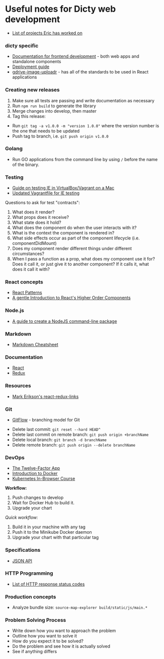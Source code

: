# Useful notes for Dicty web development

* [List of projects Eric has worked on](https://github.com/dictybase-playground/dev-notes/blob/master/Eric's%20Projects.md)

### dicty specific

* [Documentation for frontend development](https://gist.github.com/cybersiddhu/bc9025e4413c3e3dbf748d3916c7039e#file-frontend-development-md) - both web apps and standalone components
* [Deployment guide](https://github.com/dictyBase/Migration/blob/master/deploy.md)
* [gdrive-image-uploadr](https://github.com/dictybase-playground/gdrive-image-uploadr/tree/develop) - has all of the standards to be used in React applications

### Creating new releases

1.  Make sure all tests are passing and write documentation as necessary
2.  Run `npm run build` to generate the library
3.  Merge changes into develop, then master
4.  Tag this release:

* Run `git tag -a v1.0.0 -m "version 1.0.0"` where the version number is the one that needs to be updated
* Push tag to branch, i.e. `git push origin v1.0.0`

### Golang

* Run GO applications from the command line by using `/` before the name of the binary.

### Testing

* [Guide on testing IE in VirtualBox/Vagrant on a Mac](https://bluegg.co.uk/writing/testing-ie-in-a-virtualbox-in-a-vagrant-in-a-mac-in-a-bluegg)
* [Updated Vagrantfile for IE testing](https://gist.github.com/anthonysterling/7cb85670b36821122a4a)

Questions to ask for test "contracts":
1) What does it render?
2) What props does it receive?
3) What state does it hold?
4) What does the component do when the user interacts with it?
5) What is the context the component is rendered in?
6) What side effects occur as part of the component lifecycle (i.e. componentDidMount)
7) Does my component render different things under different circumstances?
8) When I pass a function as a prop, what does my component use it for? Does it call it, or just give it to another component? If it calls it, what does it call it with?

### React concepts

* [React Patterns](https://reactpatterns.com/)
* [A gentle Introduction to React's Higher Order Components](https://www.robinwieruch.de/gentle-introduction-higher-order-components/)

### Node.js

* [A guide to create a NodeJS command-line package](https://medium.com/netscape/a-guide-to-create-a-nodejs-command-line-package-c2166ad0452e)

### Markdown

* [Markdown Cheatsheet](https://github.com/adam-p/markdown-here/wiki/Markdown-Cheatsheet)

### Documentation

* [React](https://reactjs.org/docs/hello-world.html)
* [Redux](https://redux.js.org/)

### Resources

* [Mark Erikson's react-redux-links](https://github.com/markerikson/react-redux-links)

### Git

* [GitFlow](https://datasift.github.io/gitflow/IntroducingGitFlow.html) - branching model for Git

- Delete last commit: `git reset --hard HEAD^`
- Delete last commit on remote branch: `git push origin +branchName`
- Delete local branch: `git branch -d branchName`
- Delete remote branch: `git push origin --delete branchName`

### DevOps

* [The Twelve-Factor App](https://12factor.net/)
* [Introduction to Docker](http://blog.brew.com.hk/introduction-to-docker/)
* [Kubernetes In-Browser Course](https://www.katacoda.com/courses/kubernetes)

**Workflow:**
1. Push changes to develop
2. Wait for Docker Hub to build it.
3. Upgrade your chart

*Quick workflow:*
1. Build it in your machine with any tag
2. Push it to the Minikube Docker daemon
3. Upgrade your chart with that particular tag

### Specifications

* [JSON API](http://jsonapi.org/)

### HTTP Programming

* [List of HTTP response status codes](https://developer.mozilla.org/en-US/docs/Web/HTTP/Status)

### Production concepts
* Analyze bundle size: `source-map-explorer build/static/js/main.*`

### Problem Solving Process

* Write down how you want to approach the problem
* Outline how you want to solve it
* How do you expect it to be solved?
* Do the problem and see how it is actually solved
* See if anything differs
